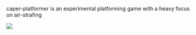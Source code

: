 caper-platformer is an experimental platforming game with a heavy focus on air-strafing

![](https://github.com/josephbumbacco/caper-platformer/blob/main/caper_strafe.gif)
